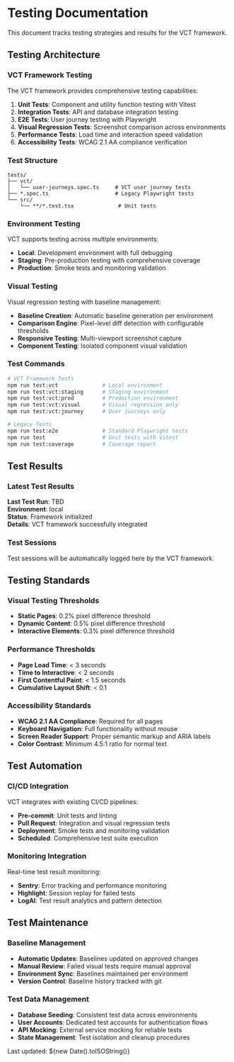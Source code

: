 # Testing Documentation

This document tracks testing strategies and results for the VCT framework.

## Testing Architecture

### VCT Framework Testing

The VCT framework provides comprehensive testing capabilities:

1. **Unit Tests**: Component and utility function testing with Vitest
2. **Integration Tests**: API and database integration testing
3. **E2E Tests**: User journey testing with Playwright
4. **Visual Regression Tests**: Screenshot comparison across environments
5. **Performance Tests**: Load time and interaction speed validation
6. **Accessibility Tests**: WCAG 2.1 AA compliance verification

### Test Structure

```
tests/
├── vct/
│   └── user-journeys.spec.ts     # VCT user journey tests
├── *.spec.ts                     # Legacy Playwright tests
└── src/
    └── **/*.test.tsx              # Unit tests
```

### Environment Testing

VCT supports testing across multiple environments:

- **Local**: Development environment with full debugging
- **Staging**: Pre-production testing with comprehensive coverage
- **Production**: Smoke tests and monitoring validation

### Visual Testing

Visual regression testing with baseline management:

- **Baseline Creation**: Automatic baseline generation per environment
- **Comparison Engine**: Pixel-level diff detection with configurable thresholds
- **Responsive Testing**: Multi-viewport screenshot capture
- **Component Testing**: Isolated component visual validation

### Test Commands

```bash
# VCT Framework Tests
npm run test:vct              # Local environment
npm run test:vct:staging      # Staging environment  
npm run test:vct:prod         # Production environment
npm run test:vct:visual       # Visual regression only
npm run test:vct:journey      # User journeys only

# Legacy Tests
npm run test:e2e              # Standard Playwright tests
npm run test                  # Unit tests with Vitest
npm run test:coverage         # Coverage report
```

## Test Results

### Latest Test Results

**Last Test Run**: TBD  
**Environment**: local  
**Status**: Framework initialized  
**Details**: VCT framework successfully integrated

### Test Sessions

Test sessions will be automatically logged here by the VCT framework.

## Testing Standards

### Visual Testing Thresholds

- **Static Pages**: 0.2% pixel difference threshold
- **Dynamic Content**: 0.5% pixel difference threshold  
- **Interactive Elements**: 0.3% pixel difference threshold

### Performance Thresholds

- **Page Load Time**: < 3 seconds
- **Time to Interactive**: < 2 seconds
- **First Contentful Paint**: < 1.5 seconds
- **Cumulative Layout Shift**: < 0.1

### Accessibility Standards

- **WCAG 2.1 AA Compliance**: Required for all pages
- **Keyboard Navigation**: Full functionality without mouse
- **Screen Reader Support**: Proper semantic markup and ARIA labels
- **Color Contrast**: Minimum 4.5:1 ratio for normal text

## Test Automation

### CI/CD Integration

VCT integrates with existing CI/CD pipelines:

- **Pre-commit**: Unit tests and linting
- **Pull Request**: Integration and visual regression tests
- **Deployment**: Smoke tests and monitoring validation
- **Scheduled**: Comprehensive test suite execution

### Monitoring Integration

Real-time test result monitoring:

- **Sentry**: Error tracking and performance monitoring
- **Highlight**: Session replay for failed tests
- **LogAI**: Test result analytics and pattern detection

## Test Maintenance

### Baseline Management

- **Automatic Updates**: Baselines updated on approved changes
- **Manual Review**: Failed visual tests require manual approval
- **Environment Sync**: Baselines maintained per environment
- **Version Control**: Baseline history tracked with git

### Test Data Management

- **Database Seeding**: Consistent test data across environments
- **User Accounts**: Dedicated test accounts for authentication flows
- **API Mocking**: External service mocking for reliable tests
- **State Management**: Test isolation and cleanup procedures

Last updated: ${new Date().toISOString()}
